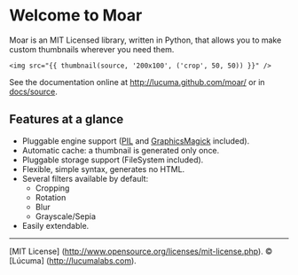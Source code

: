 
# Welcome to Moar

Moar is an MIT Licensed library, written in Python, that allows you to make custom thumbnails wherever you need them.

```jinja
<img src="{{ thumbnail(source, '200x100', ('crop', 50, 50)) }}" />
```

See the documentation online at http://lucuma.github.com/moar/
or in [docs/source](https://github.com/lucuma/moar/tree/master/docs/source).


## Features at a glance

* Pluggable engine support ([PIL](http://www.pythonware.com/products/pil/) and [GraphicsMagick](http://www.graphicsmagick.org/) included).
* Automatic cache: a thumbnail is generated only once.
* Pluggable storage support (FileSystem included).
* Flexible, simple syntax, generates no HTML.
* Several filters available by default:
    * Cropping
    * Rotation
    * Blur
    * Grayscale/Sepia
* Easily extendable.


---------------------------------------
[MIT License] (http://www.opensource.org/licenses/mit-license.php).
© [Lúcuma] (http://lucumalabs.com).  

